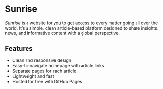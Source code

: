 # Sunrise

*Sunrise* is a website for you to get access to every matter going all over the world. It’s a simple, clean article-based platform designed to share insights, news, and informative content with a global perspective.

## Features

- Clean and responsive design
- Easy-to-navigate homepage with article links
- Separate pages for each article
- Lightweight and fast
- Hosted for free with GitHub Pages
